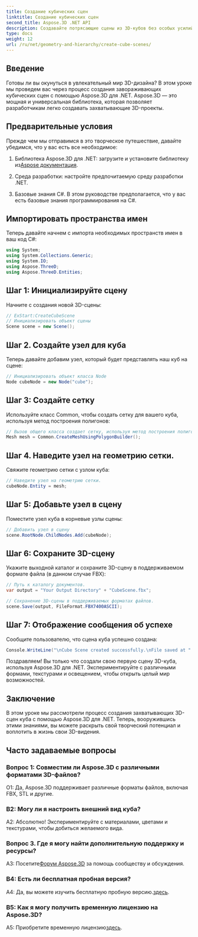 ```yaml
---
title: Создание кубических сцен
linktitle: Создание кубических сцен
second_title: Aspose.3D .NET API
description: Создавайте потрясающие сцены из 3D-кубов без особых усилий с помощью Aspose.3D для .NET. Загрузите библиотеку, следуйте нашему пошаговому руководству и наслаждайтесь ее возможностями.
type: docs
weight: 12
url: /ru/net/geometry-and-hierarchy/create-cube-scenes/
---
```

## Введение

Готовы ли вы окунуться в увлекательный мир 3D-дизайна? В этом уроке мы проведем вас через процесс создания завораживающих кубических сцен с помощью Aspose.3D для .NET. Aspose.3D — это мощная и универсальная библиотека, которая позволяет разработчикам легко создавать захватывающие 3D-проекты.

## Предварительные условия

Прежде чем мы отправимся в это творческое путешествие, давайте убедимся, что у вас есть все необходимое:

1.  Библиотека Aspose.3D для .NET: загрузите и установите библиотеку из[Aspose документация](https://reference.aspose.com/3d/net/).

2. Среда разработки: настройте предпочитаемую среду разработки .NET.

3. Базовые знания C#. В этом руководстве предполагается, что у вас есть базовые знания программирования на C#.

## Импортировать пространства имен

Теперь давайте начнем с импорта необходимых пространств имен в ваш код C#:

```csharp
using System;
using System.Collections.Generic;
using System.IO;
using Aspose.ThreeD;
using Aspose.ThreeD.Entities;
```

## Шаг 1: Инициализируйте сцену

Начните с создания новой 3D-сцены:

```csharp
// ExStart:CreateCubeScene
// Инициализировать объект сцены
Scene scene = new Scene();
```

## Шаг 2. Создайте узел для куба

Теперь давайте добавим узел, который будет представлять наш куб на сцене:

```csharp
// Инициализировать объект класса Node
Node cubeNode = new Node("cube");
```

## Шаг 3: Создайте сетку

Используйте класс Common, чтобы создать сетку для вашего куба, используя метод построения полигонов:

```csharp
// Вызов общего класса создает сетку, используя метод построения полигонов, чтобы установить экземпляр сетки.
Mesh mesh = Common.CreateMeshUsingPolygonBuilder();
```

## Шаг 4. Наведите узел на геометрию сетки.

Свяжите геометрию сетки с узлом куба:

```csharp
// Наведите узел на геометрию сетки.
cubeNode.Entity = mesh;
```

## Шаг 5: Добавьте узел в сцену

Поместите узел куба в корневые узлы сцены:

```csharp
// Добавить узел в сцену
scene.RootNode.ChildNodes.Add(cubeNode);
```

## Шаг 6: Сохраните 3D-сцену

Укажите выходной каталог и сохраните 3D-сцену в поддерживаемом формате файла (в данном случае FBX):

```csharp
// Путь к каталогу документов.
var output = "Your Output Directory" + "CubeScene.fbx";

// Сохранение 3D-сцены в поддерживаемых форматах файлов.
scene.Save(output, FileFormat.FBX7400ASCII);
```

## Шаг 7: Отображение сообщения об успехе

Сообщите пользователю, что сцена куба успешно создана:

```csharp
Console.WriteLine("\nCube Scene created successfully.\nFile saved at " + output);
```

Поздравляем! Вы только что создали свою первую сцену 3D-куба, используя Aspose.3D для .NET. Экспериментируйте с различными формами, текстурами и освещением, чтобы открыть целый мир возможностей.

## Заключение

В этом уроке мы рассмотрели процесс создания захватывающих 3D-сцен куба с помощью Aspose.3D для .NET. Теперь, вооружившись этими знаниями, вы можете раскрыть свой творческий потенциал и воплотить в жизнь свои 3D-видения.

## Часто задаваемые вопросы

### Вопрос 1: Совместим ли Aspose.3D с различными форматами 3D-файлов?

О1: Да, Aspose.3D поддерживает различные форматы файлов, включая FBX, STL и другие.

### В2: Могу ли я настроить внешний вид куба?

А2: Абсолютно! Экспериментируйте с материалами, цветами и текстурами, чтобы добиться желаемого вида.

### Вопрос 3. Где я могу найти дополнительную поддержку и ресурсы?

 A3: Посетите[Форум Aspose.3D](https://forum.aspose.com/c/3d/18) за помощь сообществу и обсуждения.

### В4: Есть ли бесплатная пробная версия?

 A4: Да, вы можете изучить бесплатную пробную версию.[здесь](https://releases.aspose.com/).

### В5: Как я могу получить временную лицензию на Aspose.3D?

 A5: Приобретите временную лицензию[здесь](https://purchase.aspose.com/temporary-license/).
